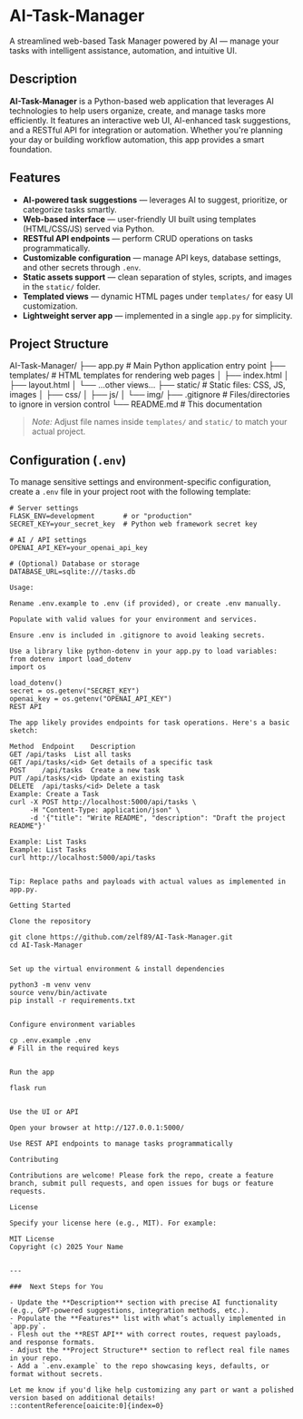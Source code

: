 # AI-Task-Manager

A streamlined web-based Task Manager powered by AI — manage your tasks with intelligent assistance, automation, and intuitive UI.

##  Description

**AI-Task-Manager** is a Python-based web application that leverages AI technologies to help users organize, create, and manage tasks more efficiently. It features an interactive web UI, AI-enhanced task suggestions, and a RESTful API for integration or automation. Whether you're planning your day or building workflow automation, this app provides a smart foundation.

##  Features

- **AI-powered task suggestions** — leverages AI to suggest, prioritize, or categorize tasks smartly.
- **Web-based interface** — user-friendly UI built using templates (HTML/CSS/JS) served via Python.
- **RESTful API endpoints** — perform CRUD operations on tasks programmatically.
- **Customizable configuration** — manage API keys, database settings, and other secrets through `.env`.
- **Static assets support** — clean separation of styles, scripts, and images in the `static/` folder.
- **Templated views** — dynamic HTML pages under `templates/` for easy UI customization.
- **Lightweight server app** — implemented in a single `app.py` for simplicity.

##  Project Structure

AI-Task-Manager/
├── app.py # Main Python application entry point
├── templates/ # HTML templates for rendering web pages
│ ├── index.html
│ ├── layout.html
│ └── ...other views...
├── static/ # Static files: CSS, JS, images
│ ├── css/
│ ├── js/
│ └── img/
├── .gitignore # Files/directories to ignore in version control
└── README.md # This documentation


> *Note:* Adjust file names inside `templates/` and `static/` to match your actual project.

##  Configuration (`.env`)

To manage sensitive settings and environment-specific configuration, create a `.env` file in your project root with the following template:

```dotenv
# Server settings
FLASK_ENV=development       # or "production"
SECRET_KEY=your_secret_key  # Python web framework secret key

# AI / API settings
OPENAI_API_KEY=your_openai_api_key

# (Optional) Database or storage
DATABASE_URL=sqlite:///tasks.db

Usage:

Rename .env.example to .env (if provided), or create .env manually.

Populate with valid values for your environment and services.

Ensure .env is included in .gitignore to avoid leaking secrets.

Use a library like python-dotenv in your app.py to load variables:
from dotenv import load_dotenv
import os

load_dotenv()
secret = os.getenv("SECRET_KEY")
openai_key = os.getenv("OPENAI_API_KEY")
REST API

The app likely provides endpoints for task operations. Here's a basic sketch:

Method	Endpoint	Description
GET	/api/tasks	List all tasks
GET	/api/tasks/<id>	Get details of a specific task
POST	/api/tasks	Create a new task
PUT	/api/tasks/<id>	Update an existing task
DELETE	/api/tasks/<id>	Delete a task
Example: Create a Task
curl -X POST http://localhost:5000/api/tasks \
     -H "Content-Type: application/json" \
     -d '{"title": "Write README", "description": "Draft the project README"}'

Example: List Tasks
Example: List Tasks
curl http://localhost:5000/api/tasks


Tip: Replace paths and payloads with actual values as implemented in app.py.

Getting Started

Clone the repository

git clone https://github.com/zelf89/AI-Task-Manager.git
cd AI-Task-Manager


Set up the virtual environment & install dependencies

python3 -m venv venv
source venv/bin/activate
pip install -r requirements.txt


Configure environment variables

cp .env.example .env
# Fill in the required keys


Run the app

flask run


Use the UI or API

Open your browser at http://127.0.0.1:5000/

Use REST API endpoints to manage tasks programmatically

Contributing

Contributions are welcome! Please fork the repo, create a feature branch, submit pull requests, and open issues for bugs or feature requests.

License

Specify your license here (e.g., MIT). For example:

MIT License
Copyright (c) 2025 Your Name


---

###  Next Steps for You

- Update the **Description** section with precise AI functionality (e.g., GPT-powered suggestions, integration methods, etc.).
- Populate the **Features** list with what’s actually implemented in `app.py`.
- Flesh out the **REST API** with correct routes, request payloads, and response formats.
- Adjust the **Project Structure** section to reflect real file names in your repo.
- Add a `.env.example` to the repo showcasing keys, defaults, or format without secrets.

Let me know if you'd like help customizing any part or want a polished version based on additional details!
::contentReference[oaicite:0]{index=0}
